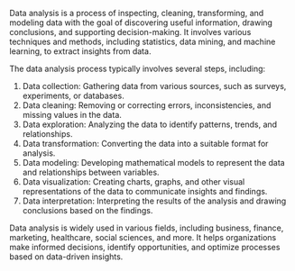 Data analysis is a process of inspecting, cleaning, transforming, and modeling data with the goal of discovering useful information, drawing conclusions, and supporting decision-making. 
It involves various techniques and methods, including statistics, data mining, and machine learning, to extract insights from data. 

The data analysis process typically involves several steps, including:

1. Data collection: Gathering data from various sources, such as surveys, experiments, or databases.
2. Data cleaning: Removing or correcting errors, inconsistencies, and missing values in the data.
3. Data exploration: Analyzing the data to identify patterns, trends, and relationships.
4. Data transformation: Converting the data into a suitable format for analysis.
5. Data modeling: Developing mathematical models to represent the data and relationships between variables.
6. Data visualization: Creating charts, graphs, and other visual representations of the data to communicate insights and findings.
7. Data interpretation: Interpreting the results of the analysis and drawing conclusions based on the findings.

Data analysis is widely used in various fields, including business, finance, marketing, healthcare, social sciences, and more. 
It helps organizations make informed decisions, identify opportunities, and optimize processes based on data-driven insights.
